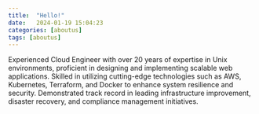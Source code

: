 ```yaml
---
title:  "Hello!"
date:   2024-01-19 15:04:23
categories: [aboutus]
tags: [aboutus]
---
```

Experienced Cloud Engineer with over 20 years of expertise in Unix environments, proficient in designing and implementing scalable web applications. Skilled in utilizing cutting-edge technologies such as AWS, Kubernetes, Terraform, and Docker to enhance system resilience and security. Demonstrated track record in leading infrastructure improvement, disaster recovery, and compliance management initiatives.

